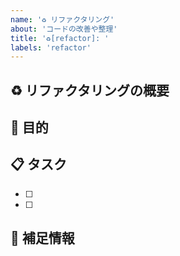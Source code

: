 ```yaml
---
name: '♻️ リファクタリング'
about: 'コードの改善や整理'
title: '♻️[refactor]: '
labels: 'refactor'
---
```


## ♻️ リファクタリングの概要

<!-- リファクタリングする内容を簡潔に説明してください -->

## 🎯 目的

<!-- なぜこの改善が必要なのか説明してください -->

## 📋 タスク

<!-- 具体的な作業内容を記載してください -->

- [ ]
- [ ]

## 📝 補足情報

<!-- 参考情報やメモなど -->
